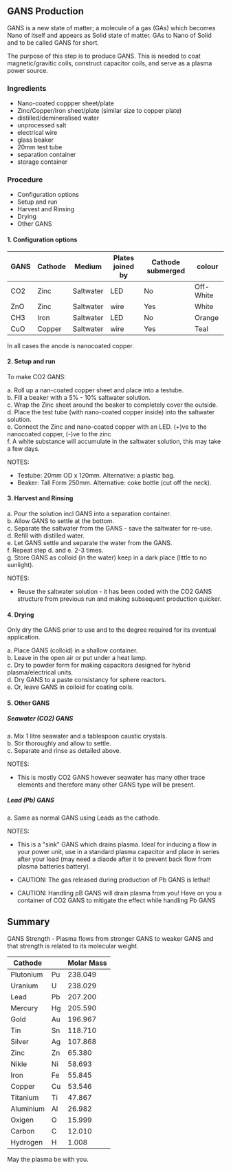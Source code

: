 ## GANS Production

GANS is a new state of matter; a molecule of a gas (GAs) which becomes Nano of itself and appears as Solid state of matter. GAs to Nano of Solid and to be called GANS for short.  

The purpose of this step is to produce GANS.  This is needed to coat magnetic/gravitic coils, construct capacitor coils, and serve as a plasma power source.  

### Ingredients
* Nano-coated coppper sheet/plate
* Zinc/Copper/Iron sheet/plate (similar size to copper plate)
* distilled/demineralised water
* unprocessed salt
* electrical wire
* glass beaker 
* 20mm test tube
* separation container
* storage container

### Procedure
* Configuration options
* Setup and run
* Harvest and Rinsing
* Drying
* Other GANS


#### 1. Configuration options

GANS | Cathode | Medium | Plates joined by | Cathode submerged | colour
-----|---------|--------|------------------|-----------------|-------
CO2 | Zinc |  Saltwater | LED | No | Off-White 
ZnO | Zinc |  Saltwater | wire| Yes | White
CH3 | Iron |  Saltwater | LED| No | Orange
CuO | Copper | Saltwater | wire| Yes | Teal

In all cases the anode is nanocoated copper. 

#### 2. Setup and run
To make CO2 GANS:

a. Roll up a nan-coated copper sheet and place into a testube.  
b. Fill a beaker with a 5% - 10% saltwater solution.  
c. Wrap the Zinc sheet around the beaker to completely cover the outside.  
d. Place the test tube (with nano-coated copper inside) into the saltwater solution.  
e. Connect the Zinc and nano-coated copper with an LED. (+)ve to the nanocoated copper, (-)ve to the zinc  
f. A white substance will accumulate in the saltwater solution, this may take a few days.  

NOTES:  

* Testube: 20mm OD x 120mm.  Alternative: a plastic bag.  
* Beaker: Tall Form 250mm.  Alternative: coke bottle (cut off the neck).  

#### 3. Harvest and Rinsing

a. Pour the solution incl GANS into a separation container.  
b. Allow GANS to settle at the bottom.  
c. Separate the saltwater from the GANS - save the saltwater for re-use.  
d. Refill with distilled water.  
e. Let GANS settle and separate the water from the GANS.  
f. Repeat step d. and e. 2-3 times.  
g. Store GANS as colloid (in the water) keep in a dark place (little to no sunlight).  

NOTES:  

* Reuse the saltwater solution - it has been coded with the CO2 GANS structure from previous run and making subsequent production quicker.

#### 4. Drying

Only dry the GANS prior to use and to the degree required for its eventual application.

a. Place GANS (colloid) in a shallow container.  
b. Leave in the open air or put under a heat lamp.  
c. Dry to powder form for making capacitors designed for hybrid plasma/electrical units.  
d. Dry GANS to a paste consistancy for sphere reactors.  
e. Or, leave GANS in colloid for coating coils.  

#### 5. Other GANS

##### Seawater (CO2) GANS

a. Mix 1 litre seawater and a tablespoon caustic crystals.  
b. Stir thoroughly and allow to settle.  
c. Separate and rinse as detailed above.  

NOTES: 

* This is mostly CO2 GANS however seawater has many other trace elements and therefore many other GANS type will be present.

#####  Lead (Pb) GANS

a. Same as normal GANS using Leads as the cathode.

NOTES:  

* This is a "sink" GANS which drains plasma.  Ideal for inducing a flow in your power unit, use in a standard plasma capacitor and place in series after your load (may need a diaode after it to prevent back flow from plasma batteries battery).

* CAUTION: The gas released during production of Pb GANS is lethal!  

* CAUTION: Handling pB GANS will drain plasma from you!  Have on you a container of CO2 GANS to mitigate the effect while handling Pb GANS  

## Summary

GANS Strength - Plasma flows from stronger GANS to weaker GANS and that strength is related to its molecular weight.

Cathode |  | Molar Mass
----------|----|--------
Plutonium | Pu | 238.049 
Uranium   | U  | 238.029 
Lead      | Pb | 207.200 
Mercury   | Hg | 205.590 
Gold      | Au | 196.967 
Tin       | Sn | 118.710 
Silver    | Ag | 107.868 
Zinc      | Zn |  65.380 
Nikle     | Ni |  58.693 
Iron      | Fe |  55.845 
Copper    | Cu |  53.546 
Titanium  | Ti |  47.867 
Aluminium | Al |  26.982 
Oxigen    | O  |  15.999 
Carbon    | C  |  12.010 
Hydrogen  | H  |   1.008 


May the plasma be with you.

